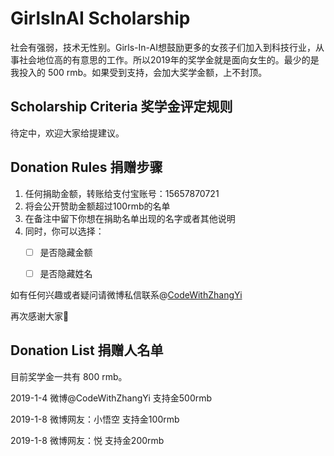 # GirlsInAI Scholarship

社会有强弱，技术无性别。Girls-In-AI想鼓励更多的女孩子们加入到科技行业，从事社会地位高的有意思的工作。所以2019年的奖学金就是面向女生的。最少的是我投入的 500 rmb。如果受到支持，会加大奖学金额，上不封顶。



## Scholarship Criteria 奖学金评定规则

待定中，欢迎大家给提建议。



## Donation Rules 捐赠步骤

1. 任何捐助金额，转账给支付宝账号：15657870721
2. 将会公开赞助金额超过100rmb的名单
3. 在备注中留下你想在捐助名单出现的名字或者其他说明
4. 同时，你可以选择：
   - [ ] 是否隐藏金额
   - [ ] 是否隐藏姓名



如有任何兴趣或者疑问请微博私信联系@[CodeWithZhangYi](https://m.weibo.cn/profile/3340707810)

再次感谢大家👏



## Donation List 捐赠人名单

目前奖学金一共有 800 rmb。

2019-1-4	微博@CodeWithZhangYi	支持金500rmb

2019-1-8	微博网友：小悟空	支持金100rmb

2019-1-8	微博网友：悦		支持金200rmb